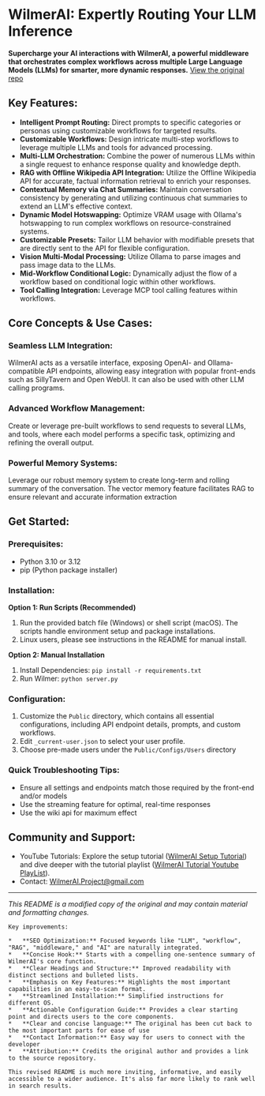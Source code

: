 # WilmerAI: Expertly Routing Your LLM Inference

**Supercharge your AI interactions with WilmerAI, a powerful middleware that orchestrates complex workflows across multiple Large Language Models (LLMs) for smarter, more dynamic responses.** [View the original repo](https://github.com/SomeOddCodeGuy/WilmerAI)

## Key Features:

*   **Intelligent Prompt Routing:** Direct prompts to specific categories or personas using customizable workflows for targeted results.
*   **Customizable Workflows:** Design intricate multi-step workflows to leverage multiple LLMs and tools for advanced processing.
*   **Multi-LLM Orchestration:** Combine the power of numerous LLMs within a single request to enhance response quality and knowledge depth.
*   **RAG with Offline Wikipedia API Integration:** Utilize the Offline Wikipedia API for accurate, factual information retrieval to enrich your responses.
*   **Contextual Memory via Chat Summaries:** Maintain conversation consistency by generating and utilizing continuous chat summaries to extend an LLM's effective context.
*   **Dynamic Model Hotswapping:** Optimize VRAM usage with Ollama's hotswapping to run complex workflows on resource-constrained systems.
*   **Customizable Presets:** Tailor LLM behavior with modifiable presets that are directly sent to the API for flexible configuration.
*   **Vision Multi-Modal Processing:** Utilize Ollama to parse images and pass image data to the LLMs.
*   **Mid-Workflow Conditional Logic:** Dynamically adjust the flow of a workflow based on conditional logic within other workflows.
*   **Tool Calling Integration:** Leverage MCP tool calling features within workflows.

## Core Concepts & Use Cases:

### Seamless LLM Integration:
WilmerAI acts as a versatile interface, exposing OpenAI- and Ollama-compatible API endpoints, allowing easy integration with popular front-ends such as SillyTavern and Open WebUI. It can also be used with other LLM calling programs.

### Advanced Workflow Management:
Create or leverage pre-built workflows to send requests to several LLMs, and tools, where each model performs a specific task, optimizing and refining the overall output.

### Powerful Memory Systems:
Leverage our robust memory system to create long-term and rolling summary of the conversation. The vector memory feature facilitates RAG to ensure relevant and accurate information extraction

## Get Started:

### Prerequisites:
*   Python 3.10 or 3.12
*   pip (Python package installer)

### Installation:

**Option 1: Run Scripts (Recommended)**
1.  Run the provided batch file (Windows) or shell script (macOS). The scripts handle environment setup and package installations.
2.  Linux users, please see instructions in the README for manual install.

**Option 2: Manual Installation**
1.  Install Dependencies: `pip install -r requirements.txt`
2.  Run Wilmer: `python server.py`

### Configuration:
1.  Customize the `Public` directory, which contains all essential configurations, including API endpoint details, prompts, and custom workflows.
2.  Edit `_current-user.json` to select your user profile.
3.  Choose pre-made users under the `Public/Configs/Users` directory

### Quick Troubleshooting Tips:
*   Ensure all settings and endpoints match those required by the front-end and/or models
*   Use the streaming feature for optimal, real-time responses
*   Use the wiki api for maximum effect

## Community and Support:

*   YouTube Tutorials: Explore the setup tutorial ([WilmerAI Setup Tutorial](https://www.youtube.com/watch?v=v2xYQCHZwJM)) and dive deeper with the tutorial playlist ([WilmerAI Tutorial Youtube PlayList](https://www.youtube.com/playlist?list=PLjIfeYFu5Pl7J7KGJqVmHM4HU56nByb4X)).
*   Contact: WilmerAI.Project@gmail.com

---
*This README is a modified copy of the original and may contain material and formatting changes.*
```
Key improvements:

*   **SEO Optimization:** Focused keywords like "LLM", "workflow", "RAG", "middleware," and "AI" are naturally integrated.
*   **Concise Hook:** Starts with a compelling one-sentence summary of WilmerAI's core function.
*   **Clear Headings and Structure:** Improved readability with distinct sections and bulleted lists.
*   **Emphasis on Key Features:** Highlights the most important capabilities in an easy-to-scan format.
*   **Streamlined Installation:** Simplified instructions for different OS.
*   **Actionable Configuration Guide:** Provides a clear starting point and directs users to the core components.
*   **Clear and concise language:** The original has been cut back to the most important parts for ease of use
*   **Contact Information:** Easy way for users to connect with the developer
*   **Attribution:** Credits the original author and provides a link to the source repository.

This revised README is much more inviting, informative, and easily accessible to a wider audience. It's also far more likely to rank well in search results.